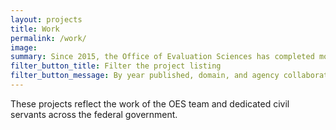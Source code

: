 ```yaml
---
layout: projects
title: Work
permalink: /work/
image:
summary: Since 2015, the Office of Evaluation Sciences has completed more than 30 evaluations with more than a dozen agencies.
filter_button_title: Filter the project listing
filter_button_message: By year published, domain, and agency collaborator
---
```


These projects reflect the work of the OES team and dedicated civil servants across the federal government.
